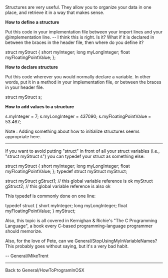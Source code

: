 Structures are very useful.  They allow you to organize your data in one place, and retrieve it in a way that makes sense.

**How to define a structure**

Put this code in your implementation file between your import lines and your @implementation line.  -- I think this is right.  Is it?  What if it is declared in between the braces in the header file, then where do you define it?
    
struct myStruct
{
    short     myInteger;
    long      myLongInteger;
    float     myFloatingPointValue;
};


**How to declare structure**

Put this code wherever you would normally declare a variable.  In other words, put it in a method in your implementation file, or between the braces in your header file.
    
struct myStruct    s;


**How to add values to a structure**
    
s.myInteger = 7;
s.myLongInteger = 437090;
s.myFloatingPointValue = 53.467;


Note : Adding something about how to initialize structures seems appropriate here.

----

If you want to avoid putting "struct" in front of all your struct variables (i.e., "struct myStruct s") you can typedef your struct as something else:

    
struct myStruct
{
    short     myInteger;
    long      myLongInteger;
    float     myFloatingPointValue;
};
typedef struct myStruct myStruct;

struct myStruct gStruct1; // this global variable reference is ok
myStruct gStruct2; // this global variable reference is also ok


This typedef is commonly done on one line:

    
typedef struct {
    short     myInteger;
    long      myLongInteger;
    float     myFloatingPointValue;
} myStruct;


Also, this topic is all covered in Kernighan & Richie's "The C Programming Language", a book every C-based programming-language programmer should memorize.

Also, for the love of Pete, can we General/StopUsingMyInVariableNames? This probably goes without saying, but it's a very bad habit.

-- General/MikeTrent

----

Back to General/HowToProgramInOSX